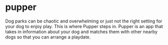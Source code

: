# pupper

Dog parks can be chaotic and overwhelming or just not the right setting for your dog to enjoy play. This is where Pupper steps in. Pupper is an app that takes in information about your dog and matches them with other nearby dogs so that you can arrange a playdate. 